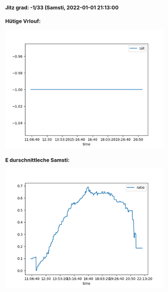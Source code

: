 ### Jitz grad: -1/33 (Samsti, 2022-01-01 21:13:00

### Hütige Vrlouf:
![Graph](Today.png)

### E durschnittleche Samsti:
![Graph](Samsti.png)